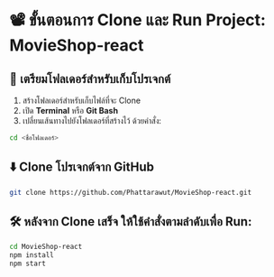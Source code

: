 # 📽️ ขั้นตอนการ Clone และ Run Project: MovieShop-react

## 📁 เตรียมโฟลเดอร์สำหรับเก็บโปรเจกต์

1. สร้างโฟลเดอร์สำหรับเก็บไฟล์ที่จะ Clone
2. เปิด **Terminal** หรือ **Git Bash**
3. เปลี่ยนเส้นทางไปยังโฟลเดอร์ที่สร้างไว้ ด้วยคำสั่ง:

```bash
cd <ชื่อโฟลเดอร์>
```

## ⬇️ Clone โปรเจกต์จาก GitHub
```bash
git clone https://github.com/Phattarawut/MovieShop-react.git
```

## 🛠️ หลังจาก Clone เสร็จ ให้ใช้คำสั่งตามลำดับเพื่อ Run:
```bash
cd MovieShop-react
npm install
npm start
```

